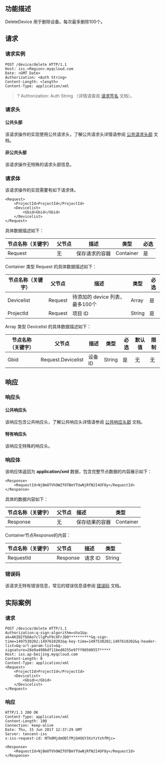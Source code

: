 ## 功能描述

DeleteDevice 用于删除设备。每次最多删除100个。

## 请求
### 请求实例

```shell
POST /device/delete HTTP/1.1
Host: iss.<Region>.myqcloud.com
Date: <GMT Date>
Authorization: <Auth String>
Content-Length: <length>
Content-Type: application/xml

```

>? Authorization: Auth String （详情请查阅 [请求签名](https://cloud.tencent.com/document/product/436/7778) 文档）。
>


### 请求头

#### 公共头部

该请求操作的实现使用公共请求头，了解公共请求头详情请参阅 [公共请求头部](https://cloud.tencent.com/document/product/460/42865) 文档。

#### 非公共头部

该请求操作无特殊的请求头部信息。

### 请求体

该请求操作的实现需要有如下请求体。

```shell
<Request>
    <ProjectId>ProjectId</ProjectId>
    <Devicelist>
        <Gbid>Gbid</Gbid>
    </Devicelist>
</Request>
```

具体数据描述如下：

| 节点名称（关键字） | 父节点 | 描述           | 类型      | 必选 |
| ------------------ | ------ | -------------- | --------- | ---- |
| Request            | 无     | 保存请求的容器 | Container | 是   |

Container 类型 Request 的具体数据描述如下：

| 节点名称（关键字） | 父节点  | 描述               | 类型   | 必选 |
| ------------------ | ------- | ------------------ | ------ | ---- |
| Devicelist         | Request | 待添加的 device 列表，最多100个 | Array  | 是   |
| ProjectId          | Request | 项目 ID             | String | 是   |

Array 类型 Devicelist 的具体数据描述如下：

| 节点名称（关键字） | 父节点             | 描述   | 类型   | 必选 | 默认值 | 限制 |
| ------------------ | ------------------ | ------ | ------ | ---- | ------ | ---- |
| Gbid               | Request.Devicelist | 设备 ID | String | 是   | 无     | 无   |


## 响应

### 响应头

#### 公共响应头

该响应包含公共响应头，了解公共响应头详情请参阅 [公共响应头部](https://cloud.tencent.com/document/product/460/42866) 文档。

#### 特有响应头

该响应无特殊的响应头。

### 响应体
该响应体返回为 **application/xml** 数据，包含完整节点数据的内容展示如下：

``` shell
<Response>
    <RequestId>NjBmOTVhOWZfOTBmYTUwNjRfN2I4OF8y</RequestId>
</Response>

```

具体的数据内容如下：

| 节点名称（关键字） | 父节点 | 描述           | 类型      |
| :----------------- | :----- | :------------- | :-------- |
| Response           | 无     | 保存结果的容器 | Container |

Container节点Response的内容：

| 节点名称（关键字） | 父节点   | 描述     | 类型   |
| :----------------- | :------- | :------- | :----- |
| RequestId          | Response | 请求 ID   | String |


### 错误码

该请求无特有错误信息，常见的错误信息请参阅 [错误码](https://cloud.tencent.com/document/product/460/42867) 文档。

## 实际案例

### 请求

```shell
POST /device/delete HTTP/1.1
Authorization:q-sign-algorithm=sha1&q-ak=AKIDZfbOAo7cllgPvF9cXFrJD0**********&q-sign-time=1497530202;1497610202&q-key-time=1497530202;1497610202&q-header-list=&q-url-param-list=&q-signature=28e9a4986df11bed0255e97ff90500557*****
Host: iss.ap-beijing.myqcloud.com
Content-Length: 0
Content-Type: application/xml
<Request>
    <ProjectId>ProjectId</ProjectId>
    <Devicelist>
        <Gbid></Gbid>
    </Devicelist>
</Request>
```

### 响应

```shell
HTTP/1.1 200 OK
Content-Type: application/xml
Content-Length: 100
Connection: keep-alive
Date: Thu, 15 Jun 2017 12:37:29 GMT
Server: tencent-iss
x-iss-request-id: NTk0MjdmODlfMjQ4OGY3XzYzYzhfMjc=

<Response>
    <RequestId>NjBmOTVhOWZfOTBmYTUwNjRfN2I4OF8y</RequestId>
</Response>
```
